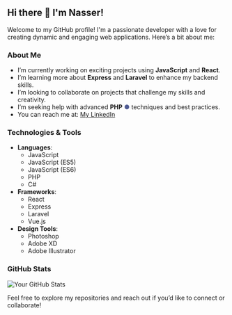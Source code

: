 ## Hi there 👋 I'm Nasser!

Welcome to my GitHub profile! I'm a passionate developer with a love for creating dynamic and engaging web applications. Here’s a bit about me:

### About Me
- I’m currently working on exciting projects using **JavaScript** and **React**.
- I’m learning more about **Express**  and **Laravel** to enhance my backend skills.
- I’m looking to collaborate on projects that challenge my skills and creativity.
- I’m seeking help with advanced **PHP** <span style="color: #4F5B93;">●</span> techniques and best practices.
- You can reach me at: [My LinkedIn](https://www.linkedin.com/in/nasser-al-obaedi-057510324/)


### Technologies & Tools
- **Languages**: 
  - JavaScript
  - JavaScript (ES5) 
  - JavaScript (ES6) 
  - PHP 
  - C#
- **Frameworks**: 
  - React 
  - Express 
  - Laravel 
  - Vue.js
- **Design Tools**: 
  - Photoshop 
  - Adobe XD
  - Adobe Illustrator 

### GitHub Stats
![Your GitHub Stats](https://github-readme-stats.vercel.app/api?username=LNU4&show_icons=true&theme=radical)

Feel free to explore my repositories and reach out if you’d like to connect or collaborate!
